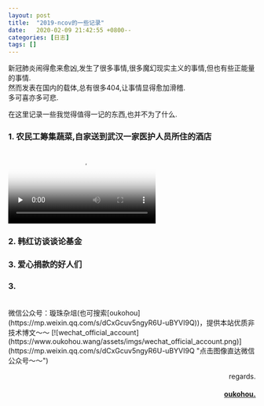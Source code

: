 ```yaml
---
layout: post
title:  "2019-ncov的一些记录"
date:   2020-02-09 21:42:55 +0800--
categories: [日志]
tags: []  
---
```



新冠肺炎闹得愈来愈凶,发生了很多事情,很多魔幻现实主义的事情,但也有些正能量的事情.  
然而发表在国内的载体,总有很多404,让事情显得愈加滑稽.  
多可喜亦多可悲.  

在这里记录一些我觉得值得一记的东西,也并不为了什么.  

### 1. 农民工筹集蔬菜,自家送到武汉一家医护人员所住的酒店
<video id="video" controls="" preload="none" poster="http://media.w3.org/2010/05/sintel/poster.png">
      <source id="mp4" src="https://raw.githubusercontent.com/oukohou/image_gallery/master/2019-nCov/4467219557520142_weibo.mp4" type="video/mp4">
      <p>Your user agent does not support the HTML5 Video element.</p>
    </video>


### 2. 韩红访谈谈论基金  
 

### 3. 爱心捐款的好人们  


### 3. 


<br>
微信公众号：璇珠杂俎(也可搜索[oukohou](https://mp.weixin.qq.com/s/dCxGcuv5ngyR6U-uBYVI9Q))，提供本站优质非技术博文～～
[![wechat_official_account](https://www.oukohou.wang/assets/imgs/wechat_official_account.png)](https://mp.weixin.qq.com/s/dCxGcuv5ngyR6U-uBYVI9Q "点击图像直达微信公众号～～")  




<br>
<p  align="right">regards.</p>
<h4 align="right">
    <a href="https://www.oukohou.wang/">
        oukohou.
    </a>
</h4>

